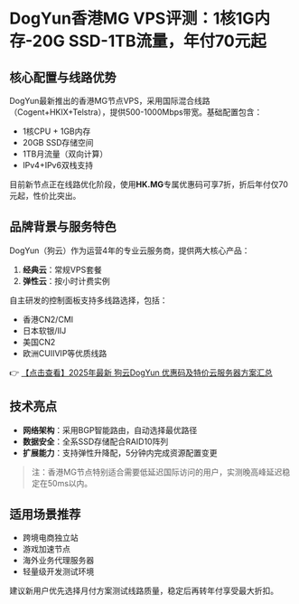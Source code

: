# DogYun香港MG VPS评测：1核1G内存-20G SSD-1TB流量，年付70元起

## 核心配置与线路优势
DogYun最新推出的香港MG节点VPS，采用国际混合线路（Cogent+HKIX+Telstra），提供500-1000Mbps带宽。基础配置包含：
- 1核CPU + 1GB内存
- 20GB SSD存储空间
- 1TB月流量（双向计算）
- IPv4+IPv6双栈支持

目前新节点正在线路优化阶段，使用**HK.MG**专属优惠码可享7折，折后年付仅70元起，性价比突出。

## 品牌背景与服务特色
DogYun（狗云）作为运营4年的专业云服务商，提供两大核心产品：
1. **经典云**：常规VPS套餐
2. **弹性云**：按小时计费实例

自主研发的控制面板支持多线路选择，包括：
- 香港CN2/CMI
- 日本软银/IIJ
- 美国CN2
- 欧洲CUIIVIP等优质线路

👉 [【点击查看】2025年最新 狗云DogYun 优惠码及特价云服务器方案汇总](https://bit.ly/DogYun)

## 技术亮点
- **网络架构**：采用BGP智能路由，自动选择最优路径
- **数据安全**：全系SSD存储配合RAID10阵列
- **扩展能力**：支持弹性升降配，5分钟内完成资源配置变更

> 注：香港MG节点特别适合需要低延迟国际访问的用户，实测晚高峰延迟稳定在50ms以内。

## 适用场景推荐
- 跨境电商独立站
- 游戏加速节点
- 海外业务代理服务器
- 轻量级开发测试环境

建议新用户优先选择月付方案测试线路质量，稳定后再转年付享受最大折扣。